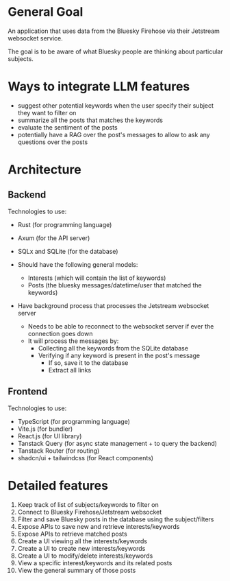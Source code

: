 # General Goal

An application that uses data from the Bluesky Firehose via their Jetstream websocket service.

The goal is to be aware of what Bluesky people are thinking about particular subjects.

# Ways to integrate LLM features

- suggest other potential keywords when the user specify their subject they want to filter on
- summarize all the posts that matches the keywords
- evaluate the sentiment of the posts
- potentially have a RAG over the post's messages to allow to ask any questions over the posts

# Architecture

## Backend

Technologies to use:

- Rust (for programming language)
- Axum (for the API server)
- SQLx and SQLite (for the database)

- Should have the following general models:
  - Interests (which will contain the list of keywords)
  - Posts (the bluesky messages/datetime/user that matched the keywords)
- Have background process that processes the Jetstream websocket server
  - Needs to be able to reconnect to the websocket server if ever the connection goes down
  - It will process the messages by:
    - Collecting all the keywords from the SQLite database
    - Verifying if any keyword is present in the post's message
      - If so, save it to the database
      - Extract all links

## Frontend

Technologies to use:

- TypeScript (for programming language)
- Vite.js (for bundler)
- React.js (for UI library)
- Tanstack Query (for async state management + to query the backend)
- Tanstack Router (for routing)
- shadcn/ui + tailwindcss (for React components)

# Detailed features

1. Keep track of list of subjects/keywords to filter on
2. Connect to Bluesky Firehose/Jetstream websocket
3. Filter and save Bluesky posts in the database using the subject/filters
4. Expose APIs to save new and retrieve interests/keywords
5. Expose APIs to retrieve matched posts
6. Create a UI viewing all the interests/keywords
7. Create a UI to create new interests/keywords
8. Create a UI to modify/delete interests/keywords
9. View a specific interest/keywords and its related posts
10. View the general summary of those posts
